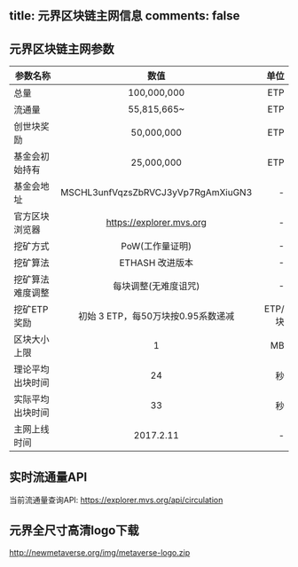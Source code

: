 title: 元界区块链主网信息
comments: false
---

## 元界区块链主网参数
| 参数名称      | 数值 | 单位 |
| -------------| :-----:| -----: |
| 总量      | 100,000,000   |ETP|
| 流通量    | 55,815,665~ |ETP|
| 创世块奖励    | 50,000,000 |ETP|
| 基金会初始持有    | 25,000,000 |ETP|
| 基金会地址    | MSCHL3unfVqzsZbRVCJ3yVp7RgAmXiuGN3 | - |
| 官方区块浏览器| https://explorer.mvs.org | - |
| 挖矿方式  | PoW(工作量证明)|-|
| 挖矿算法  | ETHASH 改进版本|-|
| 挖矿算法难度调整| 每块调整(无难度诅咒)  | - |
| 挖矿ETP奖励   | 初始 3 ETP，每50万块按0.95系数递减 | ETP/块 |
| 区块大小上限 | 1  |MB|
| 理论平均出块时间| 24  |秒|
| 实际平均出块时间| 33  |秒|
| 主网上线时间  | 2017.2.11 | - |

## 实时流通量API
当前流通量查询API: https://explorer.mvs.org/api/circulation


## 元界全尺寸高清logo下载
<http://newmetaverse.org/img/metaverse-logo.zip>
